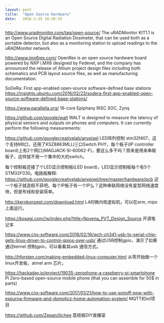 ```yaml
---
layout: post
title:  "Open Source Hardware"
date:   2016-1-25 14:20:33
---
```


<http://www.uradmonitor.com/tag/open-source/> The uRADMonitor KIT1.1 is an Open Source Digital Radiation Dosimeter, that can be used both as a portable detector, but also as a monitoring station to upload readings to the uRADMonitor network. 

<http://www.imx6rex.com/> OpenRex is an open source hardware board powered by NXP i.MX6 designed by Fedevel, and the company has announced the release of Altium project design files including both schematics and PCB layout source files, as well as manufacturing documentation. 

SoDeRa: First app-enabled open-source software-defined base stations <https://insights.ubuntu.com/2016/02/23/sodera-first-app-enabled-open-source-software-defined-base-stations/> 

<https://www.parallella.org/> 16-core Epiphany RISC SOC, Zynq 

<https://github.com/google/walt> WALT is designed to measure the latency of physical sensors and outputs on phones and computers. It can currently perform the following measurements: 

<https://github.com/googlecreativelab/anypixel> LED阵列控制 stm32f407，这个支持MII口，还用了KSZ8863MLLI三口Switch PHY，每个板子(IP controller board)上有2个网口(MAGJACK-SI-60062-F)，要这么多干吗？原来是用来串联板子，这样就不用一个集中的大的switch。 

每个控制板还接了个LED显示控制板(LED board)，LED显示控制板每个有5个STM32F030。电路板解释: <https://github.com/googlecreativelab/anypixel/tree/master/hardware/pcb> 这一个板子就造假不菲吧。每个IP板子有一个IP么？这种串联网络没有星型网络速度快，但是布线和安装简单。 

<http://kernkonzept.com/download.html> L4的微内核虚拟机，可以在arm, mips上面运行。 

<https://kosagi.com//w/index.php?title=Novena_PVT_Design_Source>  开源笔记本 

<https://www.cnx-software.com/2018/02/16/wch-ch341-usb-to-serial-chip-gets-linux-driver-to-control-gpios-over-usb/> 通过USB控制gpio，演示了如果通过kernel 控制gpio，可以看看其usb 通信方式。 

<http://hforsten.com/making-embedded-linux-computer.html> 从零开始做一个linux开发板，atmel arm 芯片。 

<https://hackaday.io/project/19035-zerophone-a-raspberry-pi-smartphone> Pi Zero-based open-source mobile phone (that you can assemble for 50$ in parts) 

<https://www.cnx-software.com/2017/01/21/how-to-use-sonoff-pow-with-espurna-firmware-and-domoticz-home-automation-system/> MQTT的iot项目 

<https://github.com/Zepan/ilichee> 荔枝板DIY直播室 
